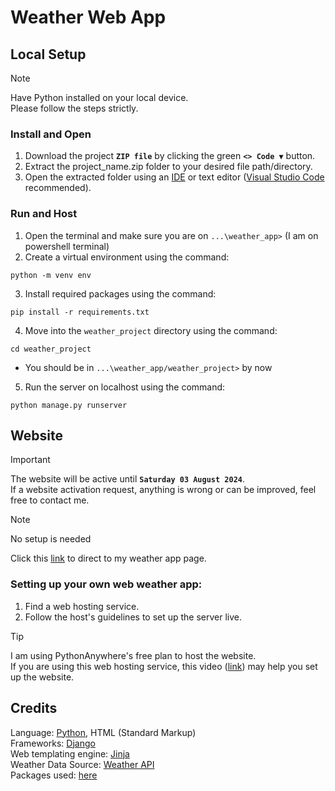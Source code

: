 # Weather Web App

## Local Setup
> [!NOTE]
> Have Python installed on your local device. <br/>
> Please follow the steps strictly.

### Install and Open
1. Download the project **`ZIP file`** by clicking the green **`<> Code ▼`** button.
2. Extract the project_name.zip folder to your desired file path/directory.
3. Open the extracted folder using an [IDE]() or text editor ([Visual Studio Code]() recommended).
### Run and Host
1. Open the terminal and make sure you are on `...\weather_app>` (I am on powershell terminal)
2. Create a virtual environment using the command:
```
python -m venv env
```
3. Install required packages using the command:
```
pip install -r requirements.txt
```
4. Move into the `weather_project` directory using the command:
```
cd weather_project
```
- You should be in `...\weather_app/weather_project>` by now

5. Run the server on localhost using the command:
```
python manage.py runserver
```

## Website
> [!IMPORTANT]
> The website will be active until **`Saturday 03 August 2024`**. <br/>
> If a website activation request, anything is wrong or can be improved, feel free to contact me.

>[!NOTE]
> No setup is needed

Click this [link](https://xs1128.pythonanywhere.com/) to direct to my weather app page.

### Setting up your own web weather app:
1. Find a web hosting service.
2. Follow the host's guidelines to set up the server live.

> [!Tip]
> I am using PythonAnywhere's free plan to host the website. </br>
> If you are using this web hosting service, this video ([link](https://www.youtube.com/watch?v=xtnUwvjOThg&t=993s)) may help you set up the website.

## Credits
Language: [Python](https://www.python.org/), HTML (Standard Markup) <br/>
Frameworks: [Django](https://www.djangoproject.com/) <br/>
Web templating engine: [Jinja](https://jinja.palletsprojects.com/en/3.1.x/) <br/>
Weather Data Source: [Weather API](https://www.weatherapi.com/) <br/>
Packages used: [here](./requirements.txt)
